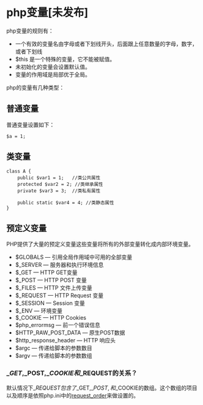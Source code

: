 # php变量[未发布]

php变量的规则有：

- 一个有效的变量名由字母或者下划线开头，后面跟上任意数量的字母，数字，或者下划线
- $this 是一个特殊的变量，它不能被赋值。
- 未初始化的变量会设置默认值。
- 变量的作用域是局部优于全局。

php的变量有几种类型：

## 普通变量

普通变量设置如下：

	$a = 1;

## 类变量

	class A {
		public $var1 = 1;	//类公共属性
		protected $var2 = 2; //类继承属性
		private $var3 = 3;  //类私有属性

		public static $var4 = 4; //类静态属性
	}

## 预定义变量

PHP提供了大量的预定义变量这些变量将所有的外部变量转化成内部环境变量。

- $GLOBALS — 引用全局作用域中可用的全部变量
- $\_SERVER — 服务器和执行环境信息
- $\_GET — HTTP GET变量
- $\_POST — HTTP POST 变量
- $\_FILES — HTTP 文件上传变量
- $\_REQUEST — HTTP Request 变量
- $\_SESSION — Session 变量
- $\_ENV — 环境变量
- $\_COOKIE — HTTP Cookies
- $php_errormsg — 前一个错误信息
- $HTTP_RAW_POST_DATA — 原生POST数据
- $http_response_header — HTTP 响应头
- $argc — 传递给脚本的参数数目
- $argv — 传递给脚本的参数数组

### $\_GET,$\_POST,$\_COOKIE和$\_REQUEST的关系？

默认情况下$\_REQUEST包含了$\_GET,$\_POST,和$\_COOKIE的数组。这个数组的项目以及顺序是依照php.ini中的[request_order](http://www.php.net/manual/zh/ini.core.php#ini.request-order)来做设置的。
